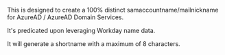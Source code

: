 This is designed to create a 100% distinct samaccountname/mailnickname for AzureAD / AzureAD Domain Services.

It's predicated upon leveraging Workday name data.

It will generate a shortname with a maximum of 8 characters.
